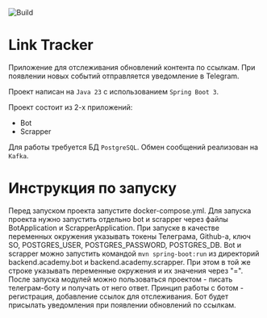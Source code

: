 ![Build](https://github.com/central-university-dev/backend-academy-2025-spring-template/actions/workflows/build.yaml/badge.svg)

# Link Tracker

Приложение для отслеживания обновлений контента по ссылкам.
При появлении новых событий отправляется уведомление в Telegram.

Проект написан на `Java 23` с использованием `Spring Boot 3`.

Проект состоит из 2-х приложений:
* Bot
* Scrapper

Для работы требуется БД `PostgreSQL`. Обмен сообщений реализован на `Kafka`.

# Инструкция по запуску

Перед запуском проекта запустите docker-compose.yml.
Для запуска проекта нужно запустить отдельно bot и scrapper через файлы BotApplication и
ScrapperApplication. При запуске в качестве переменных окружения указывать токены Телеграма, Github-а,
ключ SO, POSTGRES_USER, POSTGRES_PASSWORD, POSTGRES_DB.
Bot и scrapper можно запустить командой `mvn spring-boot:run` из директорий backend.academy.bot и
backend.academy.scrapper. При этом в той же строке указывать переменные окружения и их значения через "=".
После запуска модулей можно пользоваться проектом - писать телеграм-боту и получать от него ответ.
Принцип работы с ботом - регистрация, добавление ссылок для отслеживания. Бот будет присылать уведомления при
появлении обновлений по ссылкам.
